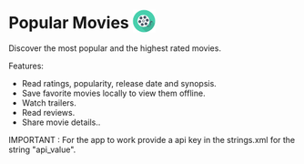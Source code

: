 # Popular Movies <img height="40px" style="vertical-align:text-bottom" src="/app/src/main/res/mipmap-xxhdpi/ic_launcher.png"/>
Discover the most popular and the highest rated movies.

Features:

* Read ratings, popularity, release date and synopsis.
* Save favorite movies locally to view them offline.
* Watch trailers.
* Read reviews.
* Share movie details..

IMPORTANT : For the app to work provide a api key in the strings.xml for the string "api_value".
